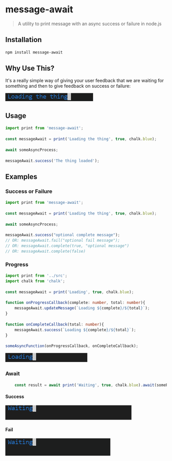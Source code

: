 # message-await

> A utility to print message with an async success or failure in node.js

## Installation

```bash
npm install message-await
```

## Why Use This?

It's a really simple way of giving your user feedback that we are waiting for something and then to give feedback on success or failure:

![Spinner Animation](https://github.com/Roaders/message-await/raw/master/assets/spinner.gif)

## Usage

```ts
import print from 'message-await';

const messageAwait = print('Loading the thing', true, chalk.blue);

await someAsyncProcess;

messageAwait.success('The thing loaded');
```

## Examples

### Success or Failure

```ts
import print from 'message-await';

const messageAwait = print('Loading the thing', true, chalk.blue);

await someAsyncProcess;

messageAwait.success("optional complete message");
// OR: messageAwait.fail("optional fail message");
// OR: messageAwait.complete(true, "optional message")
// OR: messageAwait.complete(false)
```

### Progress

```ts
import print from '../src';
import chalk from 'chalk';

const messageAwait = print('Loading', true, chalk.blue);

function onProgressCallback(complete: number, total: number){
    messageAwait.updateMessage(`Loading ${complete}/${total}`);
}

function onCompleteCallback(total: number){
    messageAwait.success(`Loading ${complete}/${total}`);
}

someAsyncFunction(onProgressCallback, onCompleteCallback);
```
![Progress Animation](https://github.com/Roaders/message-await/raw/master/assets/progress.gif)

### Await

```ts
    const result = await print('Waiting', true, chalk.blue).await(somePromise, false, false, 'Done');
```
#### Success
![Await Success Example](https://github.com/Roaders/message-await/raw/master/assets/awaitSuccess.gif)

#### Fail
![Await Fail Example](https://github.com/Roaders/message-await/raw/master/assets/awaitFail.gif)
